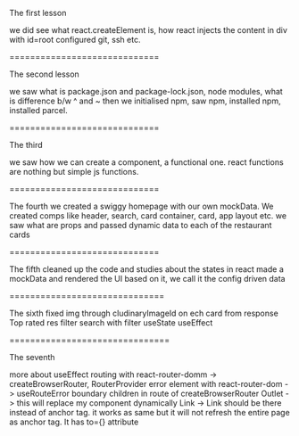 The first lesson

we did see what react.createElement is, how react injects the content in div with id=root
configured git, ssh etc.

=============================

The second lesson

we saw what is package.json and package-lock.json, node modules, what is difference b/w ^ and ~
then we initialised npm, saw npm, installed npm, installed parcel.

=============================

The third

we saw how we can create a component, a functional one.
react functions are nothing but simple js functions.

=============================

The fourth
we created a swiggy homepage with our own mockData.
We created comps like header, search, card container, card, app layout etc.
we saw what are props and passed dynamic data to each of the restaurant cards

=============================

The fifth
cleaned up the code and studies about the states in react
made a mockData and rendered the UI based on it, we call it the config driven data

==============================

The sixth
fixed img through cludinaryImageId on ech card from response
Top rated res filter
search with filter
useState
useEffect

===============================

The seventh

more about useEffect
routing with react-router-domm -> createBrowserRouter, RouterProvider
error element with react-router-dom -> useRouteError boundary
children in route of createBrowserRouter
Outlet -> this will replace my component dynamically
Link -> Link should be there instead of anchor tag. it works as same but it will not refresh the entire page as anchor tag. It has to={} attribute
